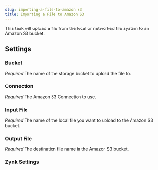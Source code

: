 ```yaml
---
slug: importing-a-file-to-amazon s3
title: Importing a File to Amazon S3
---
```



This task will upload a file from the local or networked file system to an Amazon S3 bucket.


## Settings

### Bucket
_Required_
The name of the storage bucket to upload the file to.

### Connection
_Required_
The Amazon S3 Connection to use.

### Input File
_Required_
The name of the local file you want to upload to the Amazon S3 bucket.

### Output File 
_Required_
The destination file name in the Amazon S3 bucket.

### Zynk Settings

